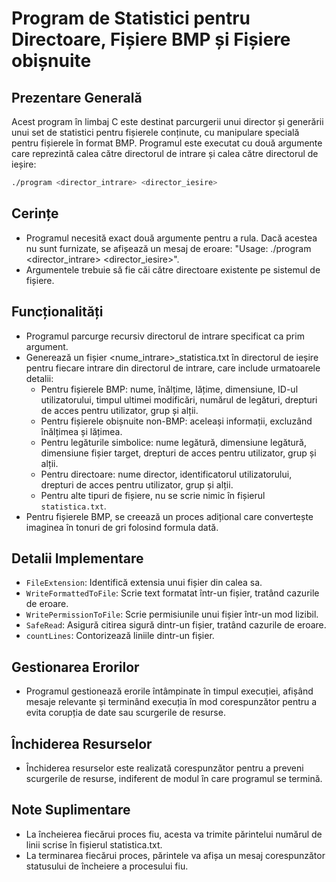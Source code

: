 # Program de Statistici pentru Directoare, Fișiere BMP și Fișiere obișnuite

## Prezentare Generală

Acest program în limbaj C este destinat parcurgerii unui director și generării unui set de statistici pentru fișierele conținute, cu manipulare specială pentru fișierele în format BMP. Programul este executat cu două argumente care reprezintă calea către directorul de intrare și calea către directorul de ieșire:

```bash
./program <director_intrare> <director_iesire>
```

## Cerințe

- Programul necesită exact două argumente pentru a rula. Dacă acestea nu sunt furnizate, se afișează un mesaj de eroare: "Usage: ./program <director_intrare> <director_iesire>".
- Argumentele trebuie să fie căi către directoare existente pe sistemul de fișiere.

## Funcționalități

- Programul parcurge recursiv directorul de intrare specificat ca prim argument.
- Generează un fișier <nume_intrare>_statistica.txt în directorul de ieșire pentru fiecare intrare din directorul de intrare, care include urmatoarele detalii:
  - Pentru fișierele BMP: nume, înălțime, lățime, dimensiune, ID-ul utilizatorului, timpul ultimei modificări, numărul de legături, drepturi de acces pentru utilizator, grup și alții.
  - Pentru fișierele obișnuite non-BMP: aceleași informații, excluzând înălțimea și lățimea.
  - Pentru legăturile simbolice: nume legătură, dimensiune legătură, dimensiune fișier target, drepturi de acces pentru utilizator, grup și alții.
  - Pentru directoare: nume director, identificatorul utilizatorului, drepturi de acces pentru utilizator, grup și alții.
  - Pentru alte tipuri de fișiere, nu se scrie nimic în fișierul `statistica.txt`.
- Pentru fișierele BMP, se creează un proces adițional care convertește imaginea în tonuri de gri folosind formula dată.

## Detalii Implementare

- `FileExtension`: Identifică extensia unui fișier din calea sa.
- `WriteFormattedToFile`: Scrie text formatat într-un fișier, tratând cazurile de eroare.
- `WritePermissionToFile`: Scrie permisiunile unui fișier într-un mod lizibil.
- `SafeRead`: Asigură citirea sigură dintr-un fișier, tratând cazurile de eroare.
- `countLines`: Contorizează liniile dintr-un fișier.

## Gestionarea Erorilor

- Programul gestionează erorile întâmpinate în timpul execuției, afișând mesaje relevante și terminând execuția în mod corespunzător pentru a evita corupția de date sau scurgerile de resurse.

## Închiderea Resurselor

- Închiderea resurselor este realizată corespunzător pentru a preveni scurgerile de resurse, indiferent de modul în care programul se termină.

## Note Suplimentare

- La încheierea fiecărui proces fiu, acesta va trimite părintelui numărul de linii scrise în fișierul statistica.txt.
- La terminarea fiecărui proces, părintele va afișa un mesaj corespunzător statusului de încheiere a procesului fiu.





